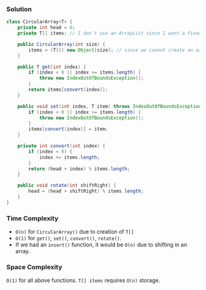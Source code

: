 ### Solution

```java
class CircularArray<T> {
    private int head = 0;
    private T[] items; // I don't use an ArrayList since I want a fixed size array that doesn't grow

    public CircularArray(int size) {
        items = (T[]) new Object[size]; // since we cannot create an array of a generic type
    }

    public T get(int index) {
        if (index < 0 || index >= items.length) {
            throw new IndexOutOfBoundsException();
        }
        return items[convert(index)];
    }

    public void set(int index, T item) throws IndexOutOfBoundsException {
        if (index < 0 || index >= items.length) {
            throw new IndexOutOfBoundsException();
        }
        items[convert(index)] = item;
    }

    private int convert(int index) {
        if (index < 0) {
            index += items.length;
        }
        return (head + index) % items.length;
    }

    public void rotate(int shiftRight) {
        head = (head + shiftRight) % items.length;
    }
}
```

### Time Complexity

- `O(n)` for `CircularArray()` due to creation of `T[]`
- `O(1)` for `get()`, `set()`, `convert()`, `rotate()`.
- If we had an `insert()` function, it would be `O(n)` due to shifting in an array.

### Space Complexity

`O(1)` for all above functions. `T[] items` requires `O(n)` storage.
